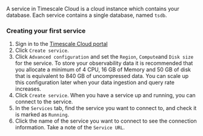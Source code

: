 A service in Timescale Cloud is a cloud instance which contains your database.
Each service contains a single database, named `tsdb`.

<procedure>

### Creating your first service

1.  Sign in to the [Timescale Cloud portal][timescale-cloud]
1.  Click `Create service`.
1.  Click  `Advanced configuration` and set the `Region`, `Compute`and `Disk size`
    for the service.
    To store your observability data it is recommended that you allocate
    a minimum of 4 CPU, 16 GB of Memory and 50 GB of disk that is equivalent to
    840 GB of uncompressed data. You can scale up this configuration later when
    your data ingestion and query rate increases.
1.  Click `Create service`. When you have a service up and running, you can connect
    to the service.
1.  In the `Services` tab, find the service you want to connect to, and check
    it is marked as `Running`.
1.  Click the name of the service you want to connect to see the connection
    information. Take a note of the `Service URL`.

</procedure>

[timescale-cloud]: https://console.cloud.timescale.com/